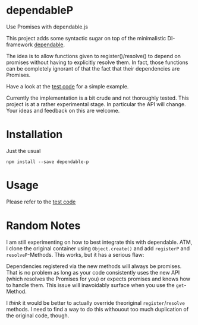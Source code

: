 dependableP
===========

Use Promises with dependable.js

This project adds some syntactic sugar on top of the minimalistic DI-framework [dependable](http://github.com/idottv/dependable).

The idea is to allow functions given to register()/resolve() to depend on promises without having to explicitly resolve them. In fact, those functions can be completely ignorant of that the fact that their dependencies are Promises. 

Have a look at the [test code](./spec/dependable-p-spec.js) for a simple example.

Currently the implementation is a bit crude and not thoroughly tested. This project is at a rather experimental stage. In particular the API will change. Your ideas and feedback on this are welcome.

Installation
============

Just the usual

```
npm install --save dependable-p 
```


Usage
=====
Please refer to the [test code](./spec/dependable-p-spec.js)


Random Notes
============
I am still experimenting on how to best integrate this with dependable.
ATM, I clone the original container using `Object.create()` and add `registerP` and `resolveP`-Methods.
This works, but it has a serious flaw:

Dependencies registered via the new methods will always be promises. That is no problem as long as your code consistently uses the new API (which resolves the Promises for you) or expects promises and knows how to handle them.
This issue will inavoidably surface when you use the `get`-Method.

I *think* it would be better to actually override theoriginal `register`/`resolve` methods. I need to find a way to do this withouout too much duplication of the original code, though.

